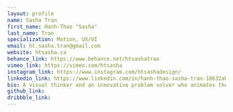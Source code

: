 ```yaml
---
layout: profile 
name: Sasha Tran
first_name: Hanh-Thao "Sasha"
last_name: Tran
specialization: Motion, UX/UI
email: ht.sasha.tran@gmail.com
website: htsasha.ca
behance_link: https://www.behance.net/htsashatran
vimeo_link: https://vimeo.com/htsasha
instagram_link: https://www.instagram.com/htsashadesign/
linkedin_link: https://www.linkedin.com/in/hanh-thao-sasha-tran-18632ab1/
bio: A visual thinker and an innovative problem solver who animates thoughts into motion pictures & illustrate ideas into a creative success.
github_link: 
dribbble_link: 
---
```

